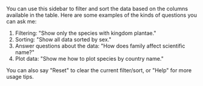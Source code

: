 You can use this sidebar to filter and sort the data based on the columns available in the table. Here are some examples of the kinds of questions you can ask me:

1. Filtering: "Show only the species with kingdom plantae."
2. Sorting: "Show all data sorted by sex."
3. Answer questions about the data: "How does family affect scientific name?"
4. Plot data: "Show me how to plot species by country name."

You can also say "Reset" to clear the current filter/sort, or "Help" for more usage tips.
